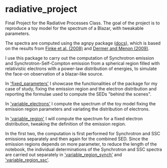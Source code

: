 # radiative_project
Final Project for the Radiative Processes Class.
The goal of the project is to reproduce a toy model for the spectrum of a Blazar, 
with tweakable parameters.

The spectra are computed using the agnpy package ([docs](https://agnpy.readthedocs.io/en/latest/)),
which is based on the results from [Finke et al. (2008)](https://ui.adsabs.harvard.edu/abs/2008ApJ...686..181F/abstract) and [Dermer and Menon (2009)](https://ui.adsabs.harvard.edu/abs/2009herb.book.....D/abstract).

I use this package to carry out the computation of Synchrotron emission and Synchrotron-Self-Compton emission from a spherical region filled with relativistic electrons with a power-law distribution of energies, to simulate the face-on observation of a blazar-like source.

In ['fixed_parameters'](https://colab.research.google.com/drive/1lqaaPylqCMJOV4CoT686kws0s1iBEEIr#scrollTo=WX1cvCeakc83) I showcase the functionalities of the package for my case of study, fixing the emission region and the electron distribution and reporting the formulae used to compute the SEDs "behind the scenes".

In ['variable_electrons'](https://colab.research.google.com/drive/1K8FgVi9o-liiLpdxmAn9_EvUktbwYHac?usp=sharing) I compute the spectrum of the toy model fixing the emission region parameters and variating the distribution of electrons.

In ['variable_region'](https://colab.research.google.com/drive/18wphlyhkRqDQW7EojDI8Q-S38q-zY-2U?usp=sharing) I will compute the spectrum for a fixed electron distribution, tweaking the definition of the emission region.

In the first two, the computation is first performed for Synchrotron and SSC emissions separately and then again for the combined SED.
Since the emission regions depends on more parameter, to reduce the length of the notebook, the individual determinations of the Synchrotron and SSC spectra are carried out separately in ['variable_region_synch'](https://colab.research.google.com/drive/1pLlS7Xpt_y3wgBX_jxqk76PitfEFxQVl?usp=sharing) and ['variable_region_ssc'](https://colab.research.google.com/drive/1CFEMeiLN4QPEvt8dSAM5Y3rHGepdTLEP?usp=sharing).
